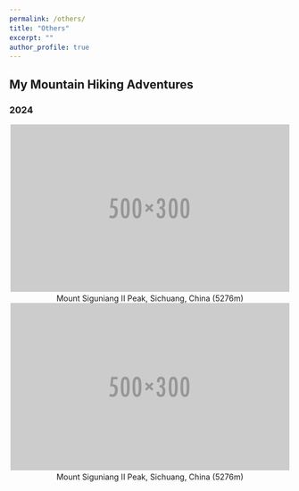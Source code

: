 ```yaml
---
permalink: /others/
title: "Others"
excerpt: ""
author_profile: true
---
```


## My Mountain Hiking Adventures
### 2024
<div style="text-align: center;">
  <img src='/images/500x300.png'>
  <figcaption>Mount Siguniang II Peak, Sichuang, China (5276m)</figcaption>
</div>

<div style="text-align: center;">
  <img src='/images/500x300.png'>
  <figcaption>Mount Siguniang II Peak, Sichuang, China (5276m)</figcaption>
</div>

